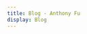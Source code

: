 ```yaml
---
title: Blog - Anthony Fu
display: Blog
---
```


<ClientOnly>
  <Plum/>
</ClientOnly>

<ListPosts />
